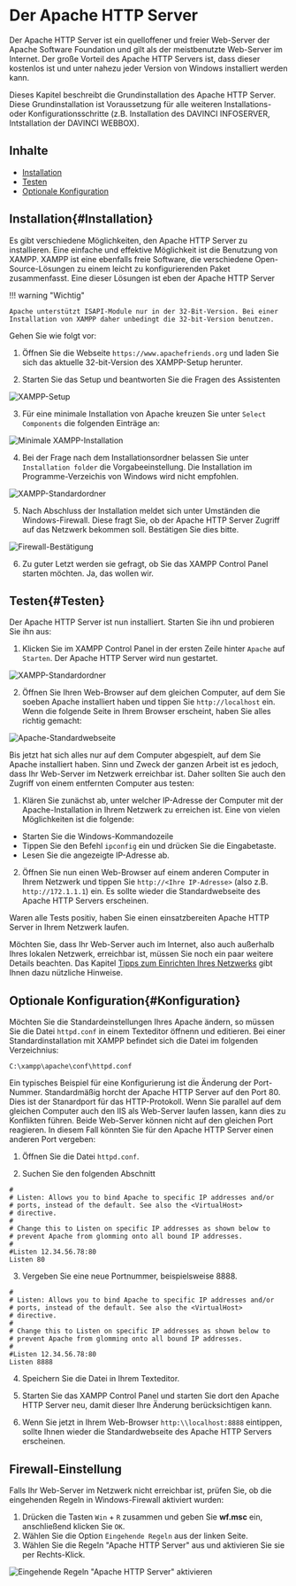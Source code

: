 # Der Apache HTTP Server

Der Apache HTTP Server ist ein quelloffener und freier Web-Server der Apache Software Foundation und gilt als der meistbenutzte Web-Server im Internet. Der große Vorteil des Apache HTTP Servers ist, dass dieser kostenlos ist und unter nahezu jeder Version von Windows installiert werden kann.

Dieses Kapitel beschreibt die Grundinstallation des Apache HTTP Server. Diese Grundinstallation ist Voraussetzung für alle weiteren Installations- oder Konfigurationsschritte (z.B. Installation des DAVINCI INFOSERVER, Intstallation der DAVINCI WEBBOX).

## Inhalte

* [Installation](#Installation)
* [Testen](#Testen)
* [Optionale Konfiguration](#Konfiguration)

## Installation{#Installation}

Es gibt verschiedene Möglichkeiten, den Apache HTTP Server zu installieren. Eine einfache und effektive Möglichkeit ist die Benutzung von XAMPP. XAMPP ist eine ebenfalls freie Software, die verschiedene Open-Source-Lösungen zu einem leicht zu konfigurierenden Paket zusammenfasst. Eine dieser Lösungen ist eben der Apache HTTP Server

!!! warning "Wichtig"

    Apache unterstützt ISAPI-Module nur in der 32-Bit-Version. Bei einer Installation von XAMPP daher unbedingt die 32-bit-Version benutzen.

Gehen Sie wie folgt vor:

1. Öffnen Sie die Webseite `https://www.apachefriends.org` und laden Sie sich das aktuelle 32-bit-Version des XAMPP-Setup herunter.

2. Starten Sie das Setup und beantworten Sie die Fragen des Assistenten 
  
![XAMPP-Setup](/assets/images/xampp-installer.png)

3. Für eine minimale Installation von Apache kreuzen Sie unter `Select Components` die folgenden Einträge an: 
   
![Minimale XAMPP-Installation](/assets/images/xampp-installer-minimal.png)

4. Bei der Frage nach dem Installationsordner belassen Sie unter `Installation folder` die Vorgabeeinstellung. Die Installation im Programme-Verzeichis von Windows wird nicht empfohlen. 
  
![XAMPP-Standardordner](/assets/images/xampp-installer-folder.png)

5. Nach Abschluss der Installation meldet sich unter Umständen die Windows-Firewall. Diese fragt Sie, ob der Apache HTTP Server Zugriff auf das Netzwerk bekommen soll. Bestätigen Sie dies bitte. 
   
![Firewall-Bestätigung](/assets/images/xampp-installer-firewall.png)

6. Zu guter Letzt werden sie gefragt, ob Sie das XAMPP Control Panel starten möchten. Ja, das wollen wir. 

## Testen{#Testen}

Der Apache HTTP Server ist nun installiert. Starten Sie ihn und probieren Sie ihn aus:

1. Klicken Sie im XAMPP Control Panel in der ersten Zeile hinter `Apache` auf `Starten`. Der Apache HTTP Server wird nun gestartet.  
  
  ![XAMPP-Standardordner](/assets/images/xampp-control-panel.png)

2. Öffnen Sie Ihren Web-Browser auf dem gleichen Computer, auf dem Sie soeben Apache installiert haben und tippen Sie `http://localhost` ein. Wenn die folgende Seite in Ihrem Browser erscheint, haben Sie alles richtig gemacht:  
  
  ![Apache-Standardwebseite](/assets/images/apache-test.png)

Bis jetzt hat sich alles nur auf dem Computer abgespielt, auf dem Sie Apache installiert haben. Sinn und Zweck der ganzen Arbeit ist es jedoch, dass Ihr Web-Server im Netzwerk erreichbar ist. Daher sollten Sie auch den Zugriff von einem entfernten Computer aus testen:

1. Klären Sie zunächst ab, unter welcher IP-Adresse der Computer mit der Apache-Installation in Ihrem  Netzwerk zu erreichen ist. Eine von vielen Möglichkeiten ist die folgende:
 
  * Starten Sie die Windows-Kommandozeile
  * Tippen Sie den Befehl `ipconfig` ein und drücken Sie die Eingabetaste.
  * Lesen Sie die angezeigte IP-Adresse ab. 

2. Öffnen Sie nun einen Web-Browser auf einem anderen Computer in Ihrem Netzwerk und tippen Sie `http://<Ihre IP-Adresse>` (also z.B. `http://172.1.1.1`) ein. Es sollte wieder die Standardwebseite des Apache HTTP Servers erscheinen.

Waren alle Tests positiv, haben Sie einen einsatzbereiten Apache HTTP Server in Ihrem Netzwerk laufen. 

Möchten Sie, dass Ihr Web-Server auch im Internet, also auch außerhalb Ihres lokalen Netzwerk, erreichbar ist, müssen Sie noch ein paar weitere Details beachten. Das Kapitel [Tipps zum Einrichten Ihres Netzwerks] gibt Ihnen dazu nützliche Hinweise.

## Optionale Konfiguration{#Konfiguration}

Möchten Sie die Standardeinstellungen Ihres Apache ändern, so müssen Sie die Datei `httpd.conf` in einem Texteditor öffnenn und editieren. Bei einer Standardinstallation mit XAMPP befindet sich die Datei im folgenden Verzeichnius:

```
C:\xampp\apache\conf\httpd.conf 
```

Ein typisches Beispiel für eine Konfigurierung ist die Änderung der Port-Nummer. Standardmäßig horcht der Apache HTTP Server auf den Port 80. Dies ist der Stanardport für das HTTP-Protokoll. Wenn Sie parallel auf dem gleichen Computer auch den IIS als Web-Server laufen lassen, kann dies zu Konflikten führen. Beide Web-Server können nicht auf den gleichen Port reagieren. In diesem Fall könnten Sie für den Apache HTTP Server einen anderen Port vergeben:

1. Öffnen Sie die Datei `httpd.conf`. 

2. Suchen Sie den folgenden Abschnitt
```
#
# Listen: Allows you to bind Apache to specific IP addresses and/or
# ports, instead of the default. See also the <VirtualHost>
# directive.
#
# Change this to Listen on specific IP addresses as shown below to 
# prevent Apache from glomming onto all bound IP addresses.
#
#Listen 12.34.56.78:80
Listen 80
```

3. Vergeben Sie eine neue Portnummer, beispielsweise 8888.
```
#
# Listen: Allows you to bind Apache to specific IP addresses and/or
# ports, instead of the default. See also the <VirtualHost>
# directive.
#
# Change this to Listen on specific IP addresses as shown below to 
# prevent Apache from glomming onto all bound IP addresses.
#
#Listen 12.34.56.78:80
Listen 8888
```

4. Speichern Sie die Datei in Ihrem Texteditor.

5. Starten Sie das XAMPP Control Panel und starten Sie dort den Apache HTTP Server neu, damit dieser Ihre Änderung berücksichtigen kann.

6. Wenn Sie jetzt in Ihrem Web-Browser `http:\\localhost:8888` eintippen, sollte Ihnen wieder die Standardwebseite des Apache HTTP Servers erscheinen.

## Firewall-Einstellung

Falls Ihr Web-Server im Netzwerk nicht erreichbar ist, prüfen Sie, ob die eingehenden Regeln in Windows-Firewall aktiviert wurden:
1. Drücken die Tasten `Win` + `R` zusammen und geben Sie **wf.msc** ein, anschließend klicken Sie `OK`.
2. Wählen Sie die Option `Eingehende Regeln` aus der linken Seite.
3. Wählen Sie die Regeln "Apache HTTP Server" aus und aktivieren Sie sie per Rechts-Klick.

![Eingehende Regeln  "Apache HTTP Server" aktivieren](/assets/images/Eingehende-Regeln-Apache.png)


[Tipps zum Einrichten Ihres Netzwerks]: ../network-configuration.md